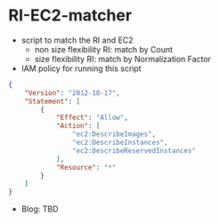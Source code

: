 # RI-EC2-matcher
* script to match the RI and EC2
  * non size flexibility RI: match by Count
  * size flexibility RI: match by Normalization Factor
* IAM policy for running this script
```json
{
    "Version": "2012-10-17",
    "Statement": [
        {
            "Effect": "Allow",
            "Action": [
                "ec2:DescribeImages",
                "ec2:DescribeInstances",
                "ec2:DescribeReservedInstances"
            ],
            "Resource": "*"
        }
    ]
}
```
* Blog: TBD
